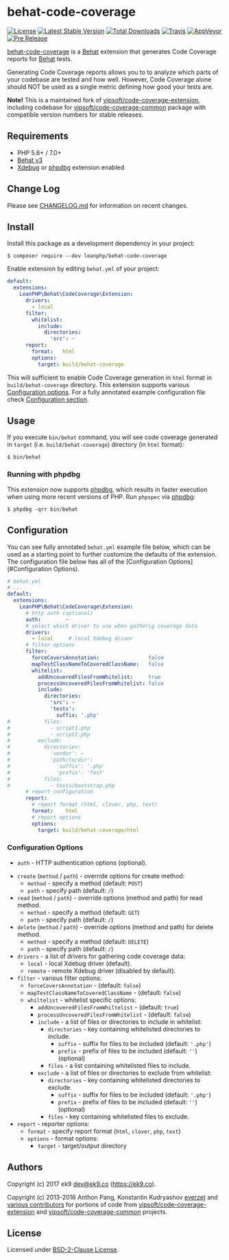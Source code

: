 behat-code-coverage
===================
[![License](https://img.shields.io/packagist/l/leanphp/behat-code-coverage.svg?style=flat-square)](#License)
[![Latest Stable Version](https://img.shields.io/packagist/v/leanphp/behat-code-coverage.svg?style=flat-square)](https://packagist.org/packages/leanphp/behat-code-coverage)
[![Total Downloads](https://img.shields.io/packagist/dt/leanphp/behat-code-coverage.svg?style=flat-square)](https://packagist.org/packages/leanphp/behat-code-coverage)
[![Travis](https://img.shields.io/travis/leanphp/behat-code-coverage.svg?style=flat-square)](https://travis-ci.org/leanphp/behat-code-coverage)
[![AppVeyor](https://img.shields.io/appveyor/ci/leanphp/behat-code-coverage/master.svg?style=flat-square)](https://ci.appveyor.com/project/leanphp/behat-code-coverage)
[![Pre Release](https://img.shields.io/packagist/vpre/leanphp/behat-code-coverage.svg?style=flat-square)](https://packagist.org/packages/leanphp/behat-code-coverage)

[behat-code-coverage][0] is a [Behat][3] extension that generates Code
Coverage reports for [Behat][3] tests.

Generating Code Coverage reports allows you to to analyze which parts of your
codebase are tested and how well. However, Code Coverage alone should NOT be
used as a single metric defining how good your tests are.

**Note!** This is a maintained fork of [vipsoft/code-coverage-extension][1],
including codebase for [vipsoft/code-coverage-common][2] package with
compatible version numbers for stable releases.

## Requirements

- PHP 5.6+ / 7.0+
- [Behat v3][3]
- [Xdebug][5] or [phpdbg][6] extension enabled

## Change Log

Please see [CHANGELOG.md](CHANGELOG.md) for information on recent changes.

## Install

Install this package as a development dependency in your project:

    $ composer require --dev leanphp/behat-code-coverage

Enable extension by editing `behat.yml` of your project:

``` yaml
default:
  extensions:
    LeanPHP\Behat\CodeCoverage\Extension:
      drivers:
        - local
      filter:
        whitelist:
          include:
            directories:
              'src': ~
      report:
        format:   html
        options:
          target: build/behat-coverage
```

This will sufficient to enable Code Coverage generation in `html` format in
`build/behat-coverage` directory. This extension supports various
[Configuration options](#configuration-options). For a fully annotated example
configuration file check [Configuration section](#configuration).

## Usage

If you execute `bin/behat` command, you will see code coverage generated in
`target` (i.e. `build/behat-coverage`) directory (in `html` format):

    $ bin/behat

### Running with phpdbg

This extension now supports [phpdbg][6], which results in faster execution when
using more recent versions of PHP. Run `phpspec` via [phpdbg][6]:

    $ phpdbg -qrr bin/behat

## Configuration

You can see fully annotated `behat.yml` example file below, which can be used
as a starting point to further customize the defaults of the extension. The
configuration file below has all of the [Configuration Options](#Configuration
Options).

```yaml
# behat.yml
# ...
default:
  extensions:
    LeanPHP\Behat\CodeCoverage\Extension:
      # http auth (optional)
      auth:        ~
      # select which driver to use when gatherig coverage data
      drivers:
        - local     # local Xdebug driver
      # filter options
      filter:
        forceCoversAnnotation:                false
        mapTestClassNameToCoveredClassName:   false
        whitelist:
          addUncoveredFilesFromWhitelist:     true
          processUncoveredFilesFromWhitelist: false
          include:
            directories:
              'src': ~
              'tests':
                suffix: '.php'
#           files:
#             - script1.php
#             - script2.php
#         exclude:
#           directories:
#             'vendor': ~
#             'path/to/dir':
#               'suffix': '.php'
#               'prefix': 'Test'
#           files:
#             - tests/bootstrap.php
      # report configuration
      report:
        # report format (html, clover, php, text)
        format:    html
        # report options
        options:
          target: build/behat-coverage/html
```

### Configuration Options

* `auth` - HTTP authentication options (optional).
- `create` (`method` / `path`) - override options for create method:
    - `method` - specify a method (default: `POST`)
    - `path` - specify path (default: `/`)
- `read` (`method` / `path`) - override options (method and path) for read
  method.
    - `method` - specify a method (default: `GET`)
    - `path` - specify path (default: `/`)
- `delete` (`method` / `path`) - override options (method and path) for delete
  method.
    - `method` - specify a method (default: `DELETE`)
    - `path` - specify path (default: `/`)
- `drivers` - a list of drivers for gathering code coverage data:
    - `local` - local Xdebug driver (default).
    - `remote` - remote Xdebug driver (disabled by default).
- `filter` - various filter options:
    - `forceCoversAnnotation` - (default: `false`)
    - `mapTestClassNameToCoveredClassName` - (default: `false`)
    - `whiltelist` - whitelist specific options:
        - `addUncoveredFilesFromWhiltelist` - (default: `true`)
        - `processUncoveredFilesFromWhitelist` - (default: `false`)
        - `include` - a list of files or directories to include in whitelist:
            - `directories` - key containing whitelisted directories to include.
                - `suffix` - suffix for files to be included (default: `'.php'`)
                - `prefix` - prefix of files to be included (default: `''`)
                  (optional)
            - `files` - a list containing whitelisted files to include.
        - `exclude` - a list of files or directories to exclude from whitelist:
            - `directories` - key containing whitelisted directories to exclude.
                - `suffix` - suffix for files to be included (default: `'.php'`)
                - `prefix` - prefix of files to be included (default: `''`)
                  (optional)
            - `files` - key containing whitelisted files to exclude.
- `report` - reporter options:
    - `format` - specify report format (`html`, `clover`, `php`, `text`)
    - `options` - format options:
        - `target` - target/output directory

## Authors

Copyright (c) 2017 ek9 <dev@ek9.co> (https://ek9.co).

Copyright (c) 2013-2016 Anthon Pang, Konstantin Kudryashov
[everzet](http://github.com/everzet) and [various
contributors](https://github.com/leanphp/behat-code-coverage/graphs/contributors)
for portions of code from [vipsoft/code-coverage-extension][1] and
[vipsoft/code-coverage-common][2] projects.

## License

Licensed under [BSD-2-Clause License](LICENSE).

[0]: https://github.com/leanphp/behat-code-coverage
[1]: https://github.com/vipsoft/code-coverage-extension
[2]: https://github.com/vipsoft/code-coverage-common
[3]: http://behat.org/en/v2.5/
[4]: http://mink.behat.org
[5]: https://xdebug.org/
[6]: http://phpdbg.com/

[travis-image]: https://travis-ci.org/leanphp/behat-code-coverage.svg
[travis-url]: https://travis-ci.org/leanphp/behat-code-coverage

